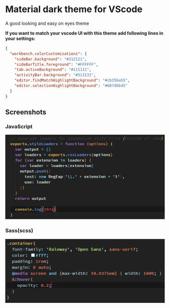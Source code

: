 # Material dark theme for VScode

A good looking and easy on eyes theme

**If you want to match your vscode UI with this theme add following lines in your settings:**
```json
{
  "workbench.colorCustomizations": {
    "sideBar.background": "#212121",
    "sideBarTitle.foreground": "#FFFFFF",
    "tab.activeBackground": "#111111",
    "activityBar.background": "#313131",
    "editor.findMatchHighlightBackground": "#cb356a55",
    "editor.selectionHighlightBackground": "#607d8b45"
  }
}
```

## Screenshots

### JavaScript
![](https://raw.githubusercontent.com/romanrei/material-dark-vscode/master/images/previewjs.png)

### Sass(scss)
![](https://raw.githubusercontent.com/romanrei/material-dark-vscode/master/images/previewscss.png)



